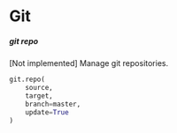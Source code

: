 # Git

##### git repo

[Not implemented] Manage git repositories.

```py
git.repo(
    source,
    target,
    branch=master,
    update=True
)
```
